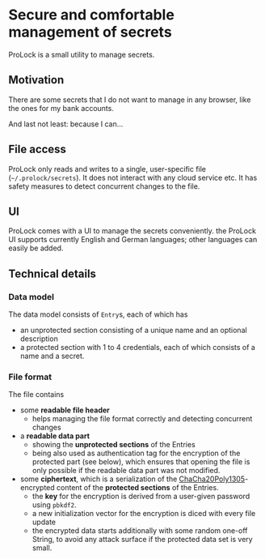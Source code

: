 # Secure and comfortable management of secrets

ProLock is a small utility to manage secrets.

## Motivation

There are some secrets that I do not want to manage in any browser,
like the ones for my bank accounts.

And last not least: because I can...

## File access

ProLock only reads and writes to a single, user-specific file (`~/.prolock/secrets`).
It does not interact with any cloud service etc.
It has safety measures to detect concurrent changes to the file.

## UI

ProLock comes with a UI to manage the secrets conveniently.
the ProLock UI supports currently English and German languages; other languages can easily be added.

## Technical details

### Data model

The data model consists of `Entry`s, each of which has

- an unprotected section consisting of a unique name and an optional description
- a protected section with 1 to 4 credentials, each of which consists of a name and a secret.

### File format

The file contains

- some **readable file header**
  - helps managing the file format correctly and detecting
  concurrent changes
- a **readable data part**
  - showing the **unprotected sections** of the Entries
  - being also used as authentication tag for the encryption of the
  protected part (see below), which ensures that opening the file is only possible
  if the readable data part was not modified.
- some **ciphertext**, which is a serialization of the
[ChaCha20Poly1305](https://crates.io/crates/chacha20poly1305/0.10.1)-encrypted content
of the **protected sections** of the Entries.
  - the **key** for the encryption is derived from a user-given password using `pbkdf2`.
  - a new initialization vector for the encryption is diced with every file update
  - the encrypted data starts additionally with some random one-off String,
    to avoid any attack surface if the protected data set is very small.
